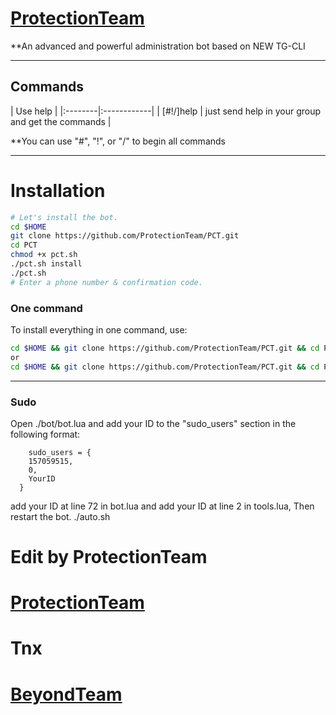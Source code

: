 # [ProtectionTeam](https://telegram.me/ProtectionTeam)

**An advanced and powerful administration bot based on NEW TG-CLI


* * *

## Commands

| Use help |
|:--------|:------------|
| [#!/]help | just send help in your group and get the commands |

**You can use "#", "!", or "/" to begin all commands

* * *

# Installation

```sh
# Let's install the bot.
cd $HOME
git clone https://github.com/ProtectionTeam/PCT.git
cd PCT
chmod +x pct.sh
./pct.sh install
./pct.sh 
# Enter a phone number & confirmation code.
```
### One command
To install everything in one command, use:
```sh
cd $HOME && git clone https://github.com/ProtectionTeam/PCT.git && cd PCT && chmod +x pct.sh && ./pct.sh install && ./pct.sh
or 
cd $HOME && git clone https://github.com/ProtectionTeam/PCT.git && cd PCT && chmod +x pct.sh && chmod +x auto.sh && ./pct.sh install && ./pct.sh && ./auto.sh
```

* * *

### Sudo

Open ./bot/bot.lua and add your ID to the "sudo_users" section in the following format:
```
    sudo_users = {
    157059515,
    0,
    YourID
  }
```
add your ID at line 72 in bot.lua and add your ID at line 2 in tools.lua, Then restart the bot.
    ./auto.sh

# Edit by ProtectionTeam
# [ProtectionTeam](https://telegram.me/ProtectionTeam)

# Tnx 
# [BeyondTeam](https://telegram.me/BeyondTeam)
